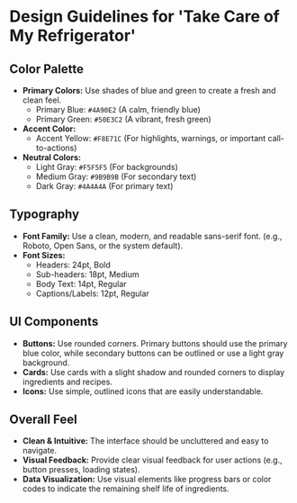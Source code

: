 # Design Guidelines for 'Take Care of My Refrigerator'

## Color Palette

*   **Primary Colors:** Use shades of blue and green to create a fresh and clean feel.
    *   Primary Blue: `#4A90E2` (A calm, friendly blue)
    *   Primary Green: `#50E3C2` (A vibrant, fresh green)
*   **Accent Color:**
    *   Accent Yellow: `#F8E71C` (For highlights, warnings, or important call-to-actions)
*   **Neutral Colors:**
    *   Light Gray: `#F5F5F5` (For backgrounds)
    *   Medium Gray: `#9B9B9B` (For secondary text)
    *   Dark Gray: `#4A4A4A` (For primary text)

## Typography

*   **Font Family:** Use a clean, modern, and readable sans-serif font. (e.g., Roboto, Open Sans, or the system default).
*   **Font Sizes:**
    *   Headers: 24pt, Bold
    *   Sub-headers: 18pt, Medium
    *   Body Text: 14pt, Regular
    *   Captions/Labels: 12pt, Regular

## UI Components

*   **Buttons:** Use rounded corners. Primary buttons should use the primary blue color, while secondary buttons can be outlined or use a light gray background.
*   **Cards:** Use cards with a slight shadow and rounded corners to display ingredients and recipes.
*   **Icons:** Use simple, outlined icons that are easily understandable.

## Overall Feel

*   **Clean & Intuitive:** The interface should be uncluttered and easy to navigate.
*   **Visual Feedback:** Provide clear visual feedback for user actions (e.g., button presses, loading states).
*   **Data Visualization:** Use visual elements like progress bars or color codes to indicate the remaining shelf life of ingredients.
